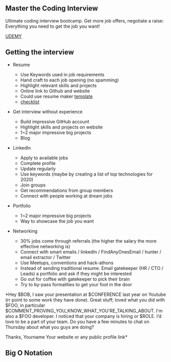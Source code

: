 ## Master the Coding Interview
Ultimate coding interview bootcamp. Get more job offers, negotiate a raise: Everything you need to get the job you want!

[UDEMY](https://www.udemy.com/course/master-the-coding-interview-data-structures-algorithms/)

## Getting the interview
* Resume
  * Use Keywords used in job requirements
  * Hand craft to each job opening (no spamming)
  * Highlight relevant skills and projects
  * Online link to Github and website
  * Could use resume maker [template](https://resumemaker.online)
  * [checklist](https://github.com/aneagoie/resume-checklist)

* Get interview without experience
  * Build impressive GitHub account
  * Highlight skills and projects on website
  * 1~2 major impressive big projects
  * Blog

* LinkedIn
  * Apply to available jobs
  * Complete profile
  * Update regularly 
  * Use keywords (maybe by creating a list of top technologies for 2020)
  * Join groups
  * Get recommendations from group members
  * Connect with people working at dream jobs

* Portfolio
  * 1~2 major impressive big projects
  * Way to showcase the job you want

* Networking
  * 30% jobs come through referrals (the higher the salary the more effective networking is)
  * Connect with smart emails / linkedIn / FindAnyOnesEmail / hunter / email extractor / Twitter
  * Use Meetups, conventions and hack-athons
  * Instead of sending traditional resume. Email gatekeeper (HR / CTO / Leads) a portfolio and ask if they might be interested
  * Go out for coffee with gatekeeper to pick their brain
  * Try to by-pass formalities to get your foot in the door

*Hey $BOB,
I saw your presentation at $CONFERENCE last year on Youtube (rr point to some work they have done).
Great stuff; loved what you did with $FOO, in particular
$COMMENT_PROVING_YOU_KNOW_WHAT_YOU'RE_TALKING_ABOUT.
I'm also a $FOO developer. I noticed that your company is hiring
or $ROLE. I’d love to be a part of your team. Do you have a
few minutes to chat on Thursday about what you guys are doing?
 
Thanks,
Yourname
Your website or any public profile link*

## Big O Notation
